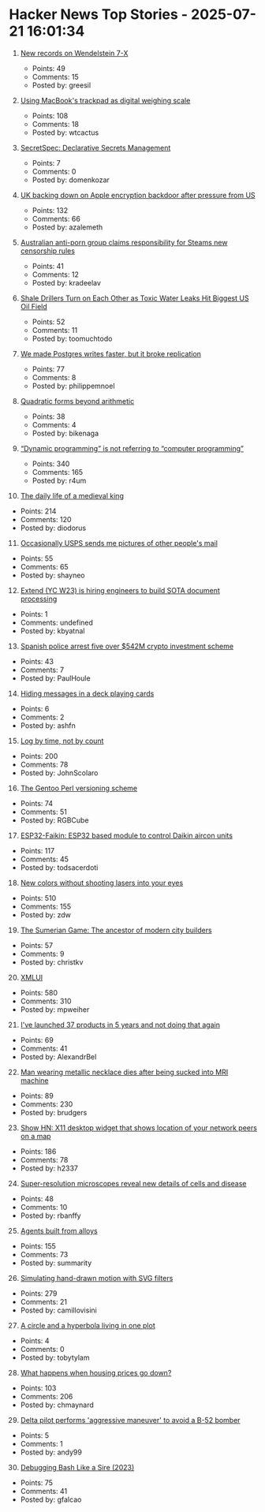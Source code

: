 # Hacker News Top Stories - 2025-07-21 16:01:34

1. [New records on Wendelstein 7-X](https://www.iter.org/node/20687/new-records-wendelstein-7-x)
   - Points: 49
   - Comments: 15
   - Posted by: greesil

2. [Using MacBook's trackpad as digital weighing scale](https://github.com/KrishKrosh/TrackWeight)
   - Points: 108
   - Comments: 18
   - Posted by: wtcactus

3. [SecretSpec: Declarative Secrets Management](https://devenv.sh/blog/2025/07/21/announcing-secretspec-declarative-secrets-management/)
   - Points: 7
   - Comments: 0
   - Posted by: domenkozar

4. [UK backing down on Apple encryption backdoor after pressure from US](https://arstechnica.com/tech-policy/2025/07/uk-backing-down-on-apple-encryption-backdoor-after-pressure-from-us/)
   - Points: 132
   - Comments: 66
   - Posted by: azalemeth

5. [Australian anti-porn group claims responsibility for Steams new censorship rules](https://www.pcgamer.com/gaming-industry/australian-anti-porn-group-claims-responsibility-for-steams-new-censorship-rules-in-victory-against-porn-sick-brain-rotted-pedo-gamer-fetishists-and-things-only-get-weirder-from-there/)
   - Points: 41
   - Comments: 12
   - Posted by: kradeelav

6. [Shale Drillers Turn on Each Other as Toxic Water Leaks Hit Biggest US Oil Field](https://www.bloomberg.com/news/articles/2025-07-21/toxic-water-leaks-from-top-us-oil-field-ensnare-devon-dvn-in-texas-court-fight)
   - Points: 52
   - Comments: 11
   - Posted by: toomuchtodo

7. [We made Postgres writes faster, but it broke replication](https://www.paradedb.com/blog/lsm_trees_in_postgres)
   - Points: 77
   - Comments: 8
   - Posted by: philippemnoel

8. [Quadratic forms beyond arithmetic](https://www.ams.org/journals/notices/202507/noti3192/noti3192.html)
   - Points: 38
   - Comments: 4
   - Posted by: bikenaga

9. [“Dynamic programming” is not referring to “computer programming”](https://www.vidarholen.net/contents/blog/?p=1172)
   - Points: 340
   - Comments: 165
   - Posted by: r4um

10. [The daily life of a medieval king](https://www.medievalists.net/2025/07/medieval-king-daily-life/)
   - Points: 214
   - Comments: 120
   - Posted by: diodorus

11. [Occasionally USPS sends me pictures of other people's mail](https://the418.substack.com/p/a-bug-in-the-mail)
   - Points: 55
   - Comments: 65
   - Posted by: shayneo

12. [Extend (YC W23) is hiring engineers to build SOTA document processing](https://jobs.ashbyhq.com/extend)
   - Points: 1
   - Comments: undefined
   - Posted by: kbyatnal

13. [Spanish police arrest five over $542M crypto investment scheme](https://therecord.media/spain-europol-cryptocurrency-investment-scheme-takedown)
   - Points: 43
   - Comments: 7
   - Posted by: PaulHoule

14. [Hiding messages in a deck playing cards](https://asherfalcon.com/blog/posts/3)
   - Points: 6
   - Comments: 2
   - Posted by: ashfn

15. [Log by time, not by count](https://johnscolaro.xyz/blog/log-by-time-not-by-count)
   - Points: 200
   - Comments: 78
   - Posted by: JohnScolaro

16. [The Gentoo Perl versioning scheme](https://wiki.gentoo.org/wiki/Project:Perl/Version-Scheme)
   - Points: 74
   - Comments: 51
   - Posted by: RGBCube

17. [ESP32-Faikin: ESP32 based module to control Daikin aircon units](https://github.com/revk/ESP32-Faikin)
   - Points: 117
   - Comments: 45
   - Posted by: todsacerdoti

18. [New colors without shooting lasers into your eyes](https://dynomight.net/colors/)
   - Points: 510
   - Comments: 155
   - Posted by: zdw

19. [The Sumerian Game: The ancestor of modern city builders](https://spillhistorie.no/2025/07/10/the-sumerian-game-the-ancestor-of-modern-city-builders/)
   - Points: 57
   - Comments: 9
   - Posted by: christkv

20. [XMLUI](https://blog.jonudell.net/2025/07/18/introducing-xmlui/)
   - Points: 580
   - Comments: 310
   - Posted by: mpweiher

21. [I've launched 37 products in 5 years and not doing that again](https://www.indiehackers.com/post/ive-launched-37-products-in-5-years-and-not-doing-that-again-0b66e6e8b3)
   - Points: 69
   - Comments: 41
   - Posted by: AlexandrBel

22. [Man wearing metallic necklace dies after being sucked into MRI machine](https://www.bbc.com/news/articles/cx2n39dvp0po)
   - Points: 89
   - Comments: 230
   - Posted by: brudgers

23. [Show HN: X11 desktop widget that shows location of your network peers on a map](https://github.com/h2337/connmap)
   - Points: 186
   - Comments: 78
   - Posted by: h2337

24. [Super-resolution microscopes reveal new details of cells and disease](https://knowablemagazine.org/content/article/technology/2025/super-resolution-microscopes-reveal-new-details-cells)
   - Points: 48
   - Comments: 10
   - Posted by: rbanffy

25. [Agents built from alloys](https://xbow.com/blog/alloy-agents/)
   - Points: 155
   - Comments: 73
   - Posted by: summarity

26. [Simulating hand-drawn motion with SVG filters](https://camillovisini.com/coding/simulating-hand-drawn-motion-with-svg-filters)
   - Points: 279
   - Comments: 21
   - Posted by: camillovisini

27. [A circle and a hyperbola living in one plot](https://tobylam.xyz/2024/05/24/circle-hyperbola)
   - Points: 4
   - Comments: 0
   - Posted by: tobytylam

28. [What happens when housing prices go down?](https://clmarohn.substack.com/p/what-happens-when-housing-prices)
   - Points: 103
   - Comments: 206
   - Posted by: chmaynard

29. [Delta pilot performs 'aggressive maneuver' to avoid a B-52 bomber](https://www.cnn.com/2025/07/20/us/delta-pilot-b-52-bomber-near-collision)
   - Points: 5
   - Comments: 1
   - Posted by: andy99

30. [Debugging Bash Like a Sire (2023)](https://blog.brujordet.no/post/bash/debugging_bash_like_a_sire/)
   - Points: 75
   - Comments: 41
   - Posted by: gfalcao

